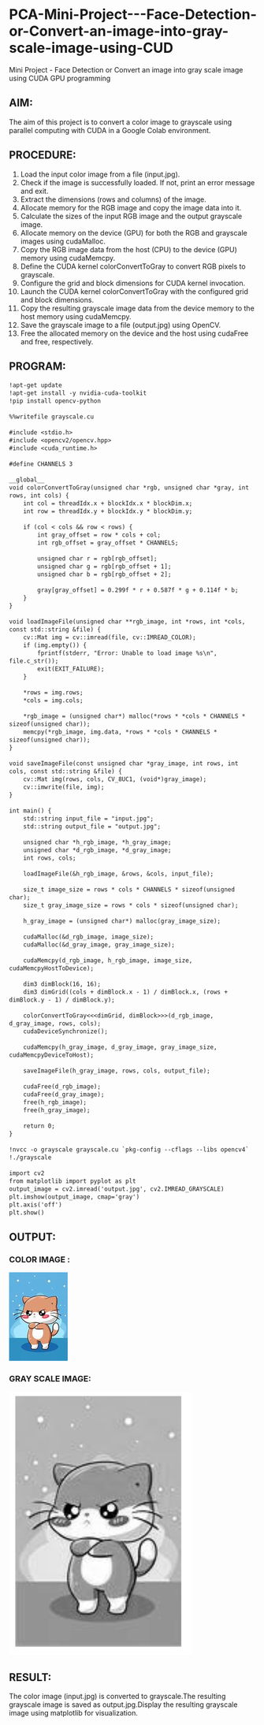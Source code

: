# PCA-Mini-Project---Face-Detection-or-Convert-an-image-into-gray-scale-image-using-CUD
Mini Project - Face Detection or Convert an image into gray scale image using CUDA GPU programming
## AIM:
The aim of this project is to convert a color image to grayscale using parallel computing with CUDA in a Google Colab environment. 

## PROCEDURE:
1. Load the input color image from a file (input.jpg).
2. Check if the image is successfully loaded. If not, print an error message and exit.
3. Extract the dimensions (rows and columns) of the image.
4. Allocate memory for the RGB image and copy the image data into it.
5. Calculate the sizes of the input RGB image and the output grayscale image.
6. Allocate memory on the device (GPU) for both the RGB and grayscale images using cudaMalloc.
7. Copy the RGB image data from the host (CPU) to the device (GPU) memory using cudaMemcpy.
8. Define the CUDA kernel colorConvertToGray to convert RGB pixels to grayscale.
9. Configure the grid and block dimensions for CUDA kernel invocation.
10. Launch the CUDA kernel colorConvertToGray with the configured grid and block dimensions.
11. Copy the resulting grayscale image data from the device memory to the host memory using cudaMemcpy.
12. Save the grayscale image to a file (output.jpg) using OpenCV.
13. Free the allocated memory on the device and the host using cudaFree and free, respectively.

## PROGRAM:
```
!apt-get update
!apt-get install -y nvidia-cuda-toolkit
!pip install opencv-python

%%writefile grayscale.cu

#include <stdio.h>
#include <opencv2/opencv.hpp>
#include <cuda_runtime.h>

#define CHANNELS 3

__global__ 
void colorConvertToGray(unsigned char *rgb, unsigned char *gray, int rows, int cols) {
    int col = threadIdx.x + blockIdx.x * blockDim.x;
    int row = threadIdx.y + blockIdx.y * blockDim.y;

    if (col < cols && row < rows) {
        int gray_offset = row * cols + col;
        int rgb_offset = gray_offset * CHANNELS;

        unsigned char r = rgb[rgb_offset];
        unsigned char g = rgb[rgb_offset + 1];
        unsigned char b = rgb[rgb_offset + 2];

        gray[gray_offset] = 0.299f * r + 0.587f * g + 0.114f * b;
    }
}

void loadImageFile(unsigned char **rgb_image, int *rows, int *cols, const std::string &file) {
    cv::Mat img = cv::imread(file, cv::IMREAD_COLOR);
    if (img.empty()) {
        fprintf(stderr, "Error: Unable to load image %s\n", file.c_str());
        exit(EXIT_FAILURE);
    }

    *rows = img.rows;
    *cols = img.cols;

    *rgb_image = (unsigned char*) malloc(*rows * *cols * CHANNELS * sizeof(unsigned char));
    memcpy(*rgb_image, img.data, *rows * *cols * CHANNELS * sizeof(unsigned char));
}

void saveImageFile(const unsigned char *gray_image, int rows, int cols, const std::string &file) {
    cv::Mat img(rows, cols, CV_8UC1, (void*)gray_image);
    cv::imwrite(file, img);
}

int main() {
    std::string input_file = "input.jpg";
    std::string output_file = "output.jpg";

    unsigned char *h_rgb_image, *h_gray_image;
    unsigned char *d_rgb_image, *d_gray_image;
    int rows, cols;

    loadImageFile(&h_rgb_image, &rows, &cols, input_file);

    size_t image_size = rows * cols * CHANNELS * sizeof(unsigned char);
    size_t gray_image_size = rows * cols * sizeof(unsigned char);

    h_gray_image = (unsigned char*) malloc(gray_image_size);

    cudaMalloc(&d_rgb_image, image_size);
    cudaMalloc(&d_gray_image, gray_image_size);

    cudaMemcpy(d_rgb_image, h_rgb_image, image_size, cudaMemcpyHostToDevice);

    dim3 dimBlock(16, 16);
    dim3 dimGrid((cols + dimBlock.x - 1) / dimBlock.x, (rows + dimBlock.y - 1) / dimBlock.y);
    
    colorConvertToGray<<<dimGrid, dimBlock>>>(d_rgb_image, d_gray_image, rows, cols);
    cudaDeviceSynchronize();

    cudaMemcpy(h_gray_image, d_gray_image, gray_image_size, cudaMemcpyDeviceToHost);

    saveImageFile(h_gray_image, rows, cols, output_file);

    cudaFree(d_rgb_image);
    cudaFree(d_gray_image);
    free(h_rgb_image);
    free(h_gray_image);

    return 0;
}

!nvcc -o grayscale grayscale.cu `pkg-config --cflags --libs opencv4`
!./grayscale

import cv2
from matplotlib import pyplot as plt
output_image = cv2.imread('output.jpg', cv2.IMREAD_GRAYSCALE)
plt.imshow(output_image, cmap='gray')
plt.axis('off')
plt.show()
```
## OUTPUT:
### COLOR IMAGE :
![](input.jpg)

### GRAY SCALE IMAGE:
![](output.png)

## RESULT:
The color image (input.jpg) is converted to grayscale.The resulting grayscale image is saved as output.jpg.Display the resulting grayscale image using matplotlib for visualization.
